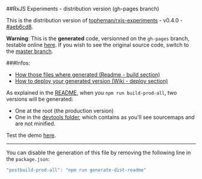 ##RxJS Experiments - distribution version (gh-pages branch)

This is the distribution version of [topheman/rxjs-experiments](https://github.com/topheman/rxjs-experiments) - v0.4.0 - [#aeb6cd8](https://github.com/topheman/rxjs-experiments/tree/aeb6cd8fb0cc0d012ce7310e46fe5a74bf9c557c).

**Warning**: This is the **generated** code, versionned on the `gh-pages` branch, testable online [here](https://topheman.github.io/rxjs-experiments/). If you wish to see the original source code, switch to the [master branch](https://github.com/topheman/rxjs-experiments).

###Infos:

* [How those files where generated (Readme - build section)](https://github.com/topheman/rxjs-experiments#build)
* [How to deploy your generated version (Wiki - deploy section)](https://github.com/topheman/rxjs-experiments/wiki#deploy)

As explained in the [README](https://github.com/topheman/rxjs-experiments#build), when you `npm run build-prod-all`, two versions will be generated:

* One at the root (the production version)
* One in the [devtools folder](https://github.com/topheman/rxjs-experiments/tree/gh-pages/devtools), which contains as you'll see sourcemaps and are not minified.

Test the demo [here](https://topheman.github.io/rxjs-experiments/).

------

You can disable the generation of this file by removing the following line in the `package.json`:

```js
"postbuild-prod-all": "npm run generate-dist-readme"
```
